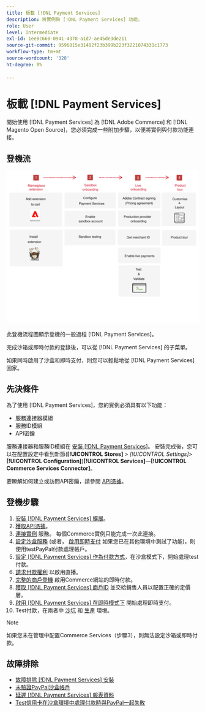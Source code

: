 ```yaml
---
title: 板載 [!DNL Payment Services]
description: 將實例與 [!DNL Payment Services] 功能。
role: User
level: Intermediate
exl-id: 1ee8c660-0941-4378-a1d7-ae45de3de211
source-git-commit: 9596815e31402f23b399b223f3221074331c1773
workflow-type: tm+mt
source-wordcount: '328'
ht-degree: 0%

---
```


# 板載 [!DNL Payment Services]

開始使用 [!DNL Payment Services] 為 [!DNL Adobe Commerce] 和 [!DNL Magento Open Source]，您必須完成一些附加步驟，以便將實例與付款功能連接。

## 登機流

![登機流](assets/onboarding-diagram.svg)

此登機流程圖顯示登機的一般過程 [!DNL Payment Services]。

完成沙箱或即時付款的登錄後，可以從 [!DNL Payment Services] 的子菜單。

如果同時啟用了沙盒和即時支付，則您可以輕鬆地從 [!DNL Payment Services] 回家。

## 先決條件

為了使用 [!DNL Payment Services]，您的實例必須具有以下功能：

* 服務連接器模組
* 服務ID模組
* API密鑰

服務連接器和服務ID模組在 [安裝 [!DNL Payment Services]](install.md)。 安裝完成後，您可以在配置設定中看到新節(**[!UICONTROL Stores]** > _[!UICONTROL Settings]_>**[!UICONTROL Configuration]**)**[!UICONTROL Services]**—**[!UICONTROL Commerce Services Connector]**。

要瞭解如何建立或訪問API密鑰，請參閱 [API憑據](#obtain-api-credentials)。

## 登機步驟

1. [安裝 [!DNL Payment Services] 擴展](install.md#get-payment-services)。
1. [獲取API憑據](connect.md#obtain-api-credentials)。
1. [連接實例](connect.md#configure-commerce-services) 服務。 每個Commerce實例只能完成一次此連接。
1. [設定沙盒服務](sandbox.md#enable-sandbox-testing) (或者， [啟用即時支付](sandbox.md#enable-live-payments) 如果您已在其他環境中測試了功能)，則使用testPayPal付款處理帳戶。
1. [設定 [!DNL Payment Services] 作為付款方式](production.md#set-payment-services-as-payment-method)，在沙盒模式下，開始處理test付款。
1. [請求付款權利](production.md#request-payments-entitlement-from-adobe) 以啟用直播。
1. [完整的商戶登機](production.md#complete-merchant-onboarding) 啟用Commerce網站的即時付款。
1. [獲取 [!DNL Payment Services] 商戶ID](production.md#configure-pricing-tier) 並交給銷售人員以配置正確的定價層。
1. [啟用 [!DNL Payment Services] 在即時模式下](production.md#enable-live-payments) 開始處理即時支付。
1. Test付款，在兩者中 [沙坑](sandbox.md#test-in-sandbox-environment) 和 [生產](production.md#test-in-production) 環境。

>[!NOTE]
>
>如果您未在管理中配置Commerce Services（步驟3），則無法設定沙箱或即時付款。

## 故障排除

* [故障排除 [!DNL Payment Services] 安裝](https://support.magento.com/hc/en-us/articles/4406603542541)
* [未驗證PayPal沙盒帳戶](https://support.magento.com/hc/en-us/articles/4406954952461)
* [延遲 [!DNL Payment Services] 報表資料](https://support.magento.com/hc/en-us/articles/4406114741517)
* [Test信用卡在沙盒環境中處理付款時與PayPal一起失敗](https://support.magento.com/hc/en-us/articles/5201041963917)
